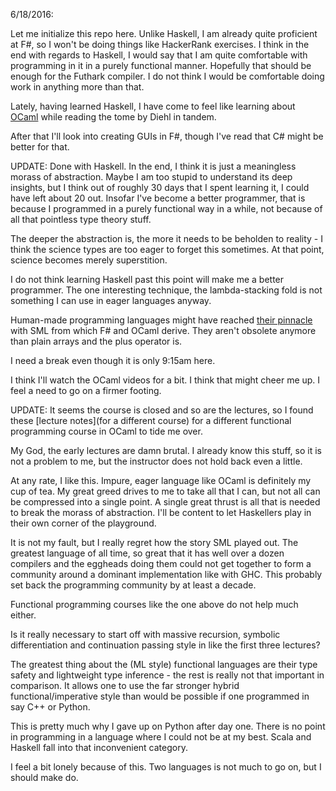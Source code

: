 6/18/2016:

Let me initialize this repo here. Unlike Haskell, I am already quite proficient at F#, so I won't be doing things like HackerRank exercises. I think in the end with regards to Haskell, I would say that I am quite comfortable with programming in it in a purely functional manner. Hopefully that should be enough for the Futhark compiler. I do not think I would be comfortable doing work in anything more than that.

Lately, having learned Haskell, I have come to feel like learning about [OCaml](https://www.fun-mooc.fr/courses/parisdiderot/56002/session01/Table_of_Contents/) while reading the tome by Diehl in tandem.

After that I'll look into creating GUIs in F#, though I've read that C# might be better for that.

UPDATE: Done with Haskell. In the end, I think it is just a meaningless morass of abstraction. Maybe I am too stupid to understand its deep insights, but I think out of roughly 30 days that I spent learning it, I could have left about 20 out. Insofar I've become a better programmer, that is because I programmed in a purely functional way in a while, not because of all that pointless type theory stuff.

The deeper the abstraction is, the more it needs to be beholden to reality - I think the science types are too eager to forget this sometimes. At that point, science becomes merely superstition.

I do not think learning Haskell past this point will make me a better programmer. The one interesting technique, the lambda-stacking fold is not something I can use in eager languages anyway.

Human-made programming languages might have reached [their pinnacle](https://blogs.janestreet.com/the-ml-sweet-spot/) with SML from which F# and OCaml derive. They aren't obsolete anymore than plain arrays and the plus operator is.

I need a break even though it is only 9:15am here.

I think I'll watch the OCaml videos for a bit. I think that might cheer me up. I feel a need to go on a firmer footing.

UPDATE: It seems the course is closed and so are the lectures, so I found these [lecture notes](for a different course) for a different functional programming course in OCaml to tide me over.

My God, the early lectures are damn brutal. I already know this stuff, so it is not a problem to me, but the instructor does not hold back even a little.

At any rate, I like this. Impure, eager language like OCaml is definitely my cup of tea. My great greed drives to me to take all that I can, but not all can be compressed into a single point. A single great thrust is all that is needed to break the morass of abstraction. I'll be content to let Haskellers play in their own corner of the playground.

It is not my fault, but I really regret how the story SML played out. The greatest language of all time, so great that it has well over a dozen compilers and the eggheads doing them could not get together to form a community around a dominant implementation like with GHC. This probably set back the programming community by at least a decade.

Functional programming courses like the one above do not help much either.

Is it really necessary to start off with massive recursion, symbolic differentiation and continuation passing style in like the first three lectures?

The greatest thing about the (ML style) functional languages are their type safety and lightweight type inference - the rest is really not that important in comparison. It allows one to use the far stronger hybrid functional/imperative style than would be possible if one programmed in say C++ or Python.

This is pretty much why I gave up on Python after day one. There is no point in programming in a language where I could not be at my best. Scala and Haskell fall into that inconvenient category.

I feel a bit lonely because of this. Two languages is not much to go on, but I should make do.
